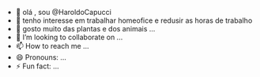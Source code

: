 - 👋 olá , sou @HaroldoCapucci
- 👀 tenho interesse em trabalhar homeofice e redusir as horas de trabalho
- 🌱 gosto muito das plantas e dos animais ...
- 💞️ I’m looking to collaborate on ...
- 📫 How to reach me ...
- 😄 Pronouns: ...
- ⚡ Fun fact: ...

<!---
HaroldoCapucci/HaroldoCapucci is a ✨ special ✨ repository because its `README.md` (this file) appears on your GitHub profile.
You can click the Preview link to take a look at your changes.
--->

